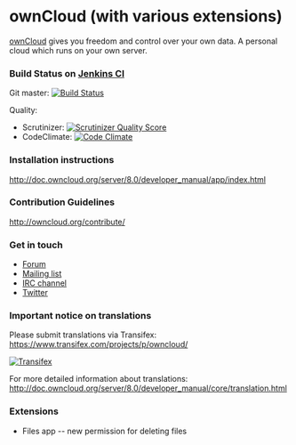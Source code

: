# ownCloud (with various extensions)

[ownCloud](http://ownCloud.org) gives you freedom and control over your own data.
A personal cloud which runs on your own server.

### Build Status on [Jenkins CI](https://ci.owncloud.org/)
Git master: [![Build Status](https://ci.owncloud.org/job/server-master-linux/badge/icon)](https://ci.owncloud.org/job/server-master-linux/)

Quality: 
 - Scrutinizer: [![Scrutinizer Quality Score](https://scrutinizer-ci.com/g/owncloud/core/badges/quality-score.png?s=ce2f5ded03d4ac628e9ee5c767243fa7412e644f)](https://scrutinizer-ci.com/g/owncloud/core/)
 - CodeClimate: [![Code Climate](https://codeclimate.com/github/owncloud/core/badges/gpa.svg)](https://codeclimate.com/github/owncloud/core)

### Installation instructions
http://doc.owncloud.org/server/8.0/developer_manual/app/index.html

### Contribution Guidelines
http://owncloud.org/contribute/

### Get in touch
* [Forum](http://forum.owncloud.org)
* [Mailing list](http://mailman.owncloud.org/mailman/listinfo)
* [IRC channel](https://webchat.freenode.net/?channels=owncloud)
* [Twitter](https://twitter.com/ownClouders)

### Important notice on translations
Please submit translations via Transifex:
https://www.transifex.com/projects/p/owncloud/

[![Transifex](https://www.transifex.com/projects/p/owncloud/resource/core/chart/image_png)](https://www.transifex.com/projects/p/owncloud/)

For more detailed information about translations:
http://doc.owncloud.org/server/8.0/developer_manual/core/translation.html
### Extensions
- Files app
-- new permission for deleting files


